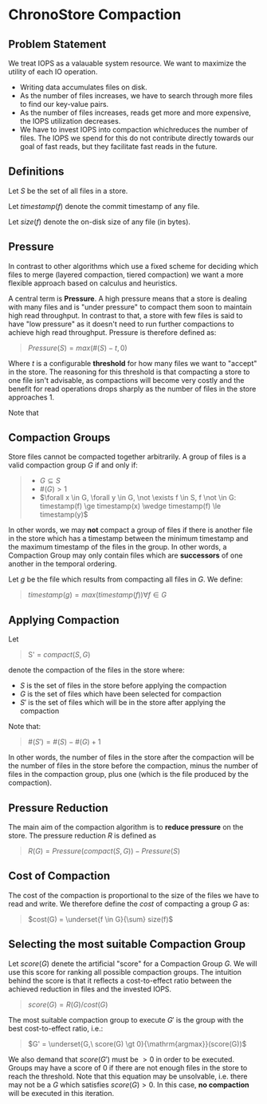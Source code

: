 # ChronoStore Compaction

## Problem Statement

We treat IOPS as a valauable system resource. We want to maximize the utility of each IO operation.

- Writing data accumulates files on disk.
- As the number of files increases, we have to search through more files to find our key-value pairs.
- As the number of files increases, reads get more and more expensive, the IOPS utilization decreases.
- We have to invest IOPS into compaction whichreduces the number of files. The IOPS we spend for this
  do not contribute directly towards our goal of fast reads, but they facilitate fast reads in the future.

## Definitions

Let $S$ be the set of all files in a store. 

Let $timestamp(f)$ denote the commit timestamp of any file.

Let $size(f)$ denote the on-disk size of any file (in bytes).

## Pressure

In contrast to other algorithms which use a fixed scheme for deciding which files to merge (layered
compaction, tiered compaction) we want a more flexible approach based on calculus and heuristics.

A central term is **Pressure**. A high pressure means that a store is dealing with many files and is
"under pressure" to compact them soon to maintain high read throughput. In contrast to that, a store
with few files is said to have "low pressure" as it doesn't need to run further compactions to achieve
high read throughput. Pressure is therefore defined as:

> $Pressure(S) = max(\#(S) - t, 0)$

Where $t$ is a configurable **threshold** for how many files we want to "accept" in the store. The
reasoning for this threshold is that compacting a store to one file isn't advisable, as compactions
will become very costly and the benefit for read operations drops sharply as the number of files in
the store approaches 1.

Note that

## Compaction Groups

Store files cannot be compacted together arbitrarily. A group of files is a valid compaction group $G$ if and only if:

> - $G \subseteq S$
> - $\#(G) > 1$
> - $\forall x \in G, \forall y \in G, \not \exists f \in S, f \not \in G: timestamp(f) \ge timestamp(x) \wedge timestamp(f) \le timestamp(y)$

In other words, we may **not** compact a group of files if there is another
file in the store which has a timestamp between the minimum timestamp and the maximum timestamp of the
files in the group. In other words, a Compaction Group may only contain files which are **successors**
of one another in the temporal ordering.

Let $g$ be the file which results from compacting all files in $G$. We define:

> $timestamp(g) = max(timestamp(f)) \forall f \in G$

## Applying Compaction

Let

> S' = $compact(S, G)$

denote the compaction of the files in the store where:

- $S$ is the set of files in the store before applying the compaction
- $G$ is the set of files which have been selected for compaction
- $S'$ is the set of files which will be in the store after applying the compaction

Note that:

> $\#(S') = \#(S) - \#(G) + 1$

In other words, the number of files in the store after the compaction will be the number of files
in the store before the compaction, minus the number of files in the compaction group, plus one
(which is the file produced by the compaction).

## Pressure Reduction

The main aim of the compaction algorithm is to **reduce pressure** on the store. The pressure reduction $R$ is defined as

> $R(G) = Pressure(compact(S, G)) - Pressure(S)$

## Cost of Compaction

The cost of the compaction is proportional to the size of the files we have to read and write. We
therefore define the $cost$ of compacting a group $G$ as:

> $cost(G) = \underset{f \in G}{\sum} size(f)$

## Selecting the most suitable Compaction Group

Let $score(G)$ denete the artificial "score" for a Compaction Group $G$. We will use this score for
ranking all possible compaction groups. The intuition behind the score is that it reflects a
cost-to-effect ratio between the achieved reduction in files and the invested IOPS.

> $score(G) = R(G) / cost(G)$

The most suitable compaction group to execute $G'$ is the group with the best cost-to-effect ratio, i.e.:

> $G' = \underset{G,\ score(G) \gt 0}{\mathrm{argmax}}(score(G))$

We also demand that $score(G')$ must be $\gt 0$ in order to be executed. Groups may
have a score of 0 if there are not enough files in the store to reach the threshold. Note that this
equation may be unsolvable, i.e. there may not be a $G$ which satisfies $score(G) > 0$. In this case,
**no compaction** will be executed in this iteration.